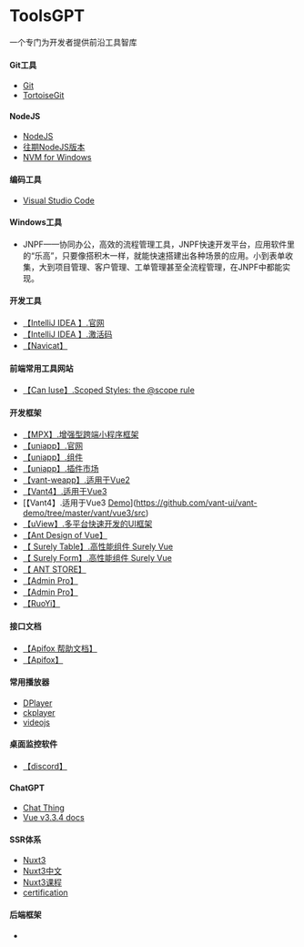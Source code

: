 # ToolsGPT
一个专门为开发者提供前沿工具智库
#### Git工具
- [Git](https://git-scm.com/)
- [TortoiseGit](https://tortoisegit.org/)
#### NodeJS
- [NodeJS](https://nodejs.org/en)
-  [往期NodeJS版本](https://nodejs.org/en/blog)
- [NVM for Windows](https://github.com/coreybutler/nvm-windows)
#### 编码工具
- [Visual Studio Code](https://code.visualstudio.com/)
#### Windows工具
- JNPF——协同办公，高效的流程管理工具，JNPF快速开发平台，应用软件里的“乐高”，只要像搭积木一样，就能快速搭建出各种场景的应用。小到表单收集，大到项目管理、客户管理、工单管理甚至全流程管理，在JNPF中都能实现。
#### 开发工具
- [【IntelliJ IDEA 】.官网](https://www.jetbrains.com/)
- [【IntelliJ IDEA 】.激活码](https://www.quanxiaoha.com/article/idea-pojie.html)
- [【Navicat】](https://www.navicat.com.cn/)
#### 前端常用工具网站
- [【Can Iuse】.Scoped Styles: the @scope rule](https://caniuse.com/webp)
#### 开发框架
- [【MPX】.增强型跨端小程序框架](https://mpxjs.cn/)
- [【uniapp】.官网](https://www.dcloud.io/)
- [【uniapp】.组件](https://uniapp.dcloud.net.cn/component/)
- [【uniapp】.插件市场](https://ext.dcloud.net.cn/)
- [【vant-weapp】.适用于Vue2](https://vant-contrib.gitee.io/vant-weapp/#/home)
- [【Vant4】.适用于Vue3](https://vant-ui.github.io/vant/#/zh-CN)
- [【Vant4】.适用于Vue3 [Demo](https://vant-ui.github.io/vant-demo/#/goods)](https://github.com/vant-ui/vant-demo/tree/master/vant/vue3/src)
- [【uView】.多平台快速开发的UI框架](https://www.uviewui.com/)
- [【Ant Design of Vue】](https://1x.antdv.com/docs/vue/introduce-cn/)
- [【 Surely Table】.高性能组件 Surely Vue](https://www.surely.cool/)
- [【 Surely Form】.高性能组件 Surely Vue](https://form.antdv.com/)
- [【 ANT STORE】](https://store.antdv.com/home)
- [【Admin Pro】](https://store.antdv.com/pro/preview/user/login?redirect=%252Fworkplace)
- [【Admin Pro】](https://store.antdv.com/pro/preview/user/login?redirect=%252Fworkplace)
- [【RuoYi】](https://doc.ruoyi.vip/ruoyi-vue/)
#### 接口文档
- [【Apifox 帮助文档】](https://apifox.com/help/app/web/browser-extension)
- [【Apifox】](https://app.apifox.com/)
#### 常用播放器
- [DPlayer](https://github.com/DIYgod/DPlayer)
- [ckplayer](https://www.ckplayer.com/ )
- [videojs](https://videojs.com/)
#### 桌面监控软件
- [【discord】](https://discord.com/)
#### ChatGPT
- [Chat Thing](https://chatthing.ai/)
- [Vue v3.3.4 docs](https://chatthing.ai/bots/a2625c1a-8012-42dc-b87d-10e3f0196306)
#### SSR体系
- [Nuxt3](https://nuxt.com/)
- [Nuxt3中文](https://www.nuxt.com.cn/)
- [Nuxt3课程](https://tehub.com/)
- [certification](https://certification.vuejs.org/)
#### 后端框架
- []()